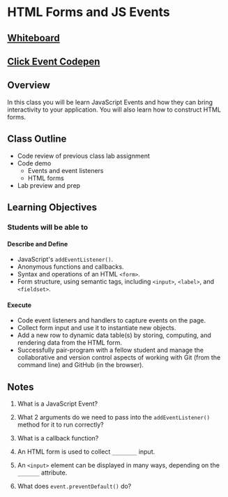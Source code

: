 # HTML Forms and JS Events

## [Whiteboard](https://www.figma.com/file/hp2QDzhbeiFMXaa9RLHh1a/events?node-id=2%3A194&t=jE7YDch3i7uZuYbW-1)

## [Click Event Codepen](https://codepen.io/stephnitis/pen/zYLPwMV)

## Overview

In this class you will be learn JavaScript Events and how they can bring interactivity to your application. You will also learn how to construct HTML forms.

## Class Outline

- Code review of previous class lab assignment
- Code demo
  - Events and event listeners
  - HTML forms
- Lab preview and prep

## Learning Objectives

### Students will be able to

#### Describe and Define

- JavaScript's `addEventListener()`.
- Anonymous functions and callbacks.
- Syntax and operations of an HTML `<form>`.
- Form structure, using semantic tags, including `<input>`, `<label>`, and `<fieldset>`.

#### Execute

- Code event listeners and handlers to capture events on the page.
- Collect form input and use it to instantiate new objects.
- Add a new row to dynamic data table(s) by storing, computing, and rendering data from the HTML form.
- Successfully pair-program with a fellow student and manage the collaborative and version control aspects of working with Git (from the command line) and GitHub (in the browser).

## Notes

1. What is a JavaScript Event?

1. What 2 arguments do we need to pass into the `addEventListener()` method for it to run correctly?

1. What is a callback function?

1. An HTML form is used to collect `________` input.

1. An `<input>` element can be displayed in many ways, depending on the `_______` attribute.

1. What does `event.preventDefault()` do?
